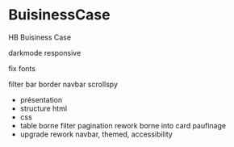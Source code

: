 # BuisinessCase
HB Buisiness Case

darkmode
responsive

fix fonts

filter bar border
navbar scrollspy


- présentation
- structure html
- css
- table borne filter pagination rework borne into card paufinage
- upgrade rework navbar, themed, accessibility